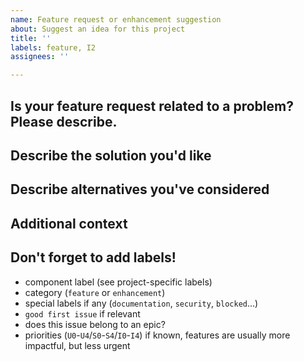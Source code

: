 ```yaml
---
name: Feature request or enhancement suggestion
about: Suggest an idea for this project
title: ''
labels: feature, I2
assignees: ''

---
```


## Is your feature request related to a problem? Please describe.
<!-- A clear and concise description of what the problem is. Ex. I'm always frustrated when ... -->

## Describe the solution you'd like
<!-- A clear and concise description of what you want to happen. -->

## Describe alternatives you've considered
<!-- A clear and concise description of any alternative solutions or features you've considered. -->

## Additional context
<!-- Add any other context or screenshots about the feature request here. -->

## Don't forget to add labels!
- component label (see project-specific labels)
- category (`feature` or `enhancement`)
- special labels if any (`documentation`, `security`, `blocked`...)
- `good first issue` if relevant
- does this issue belong to an epic?
- priorities (`U0`-`U4`/`S0`-`S4`/`I0`-`I4`) if known, features are usually more impactful, but less urgent
